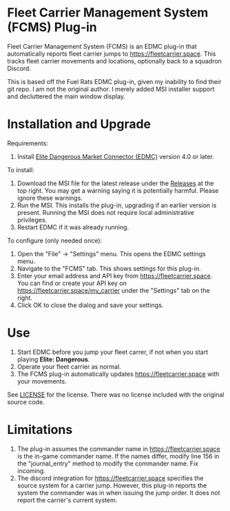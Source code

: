 # Fleet Carrier Management System (FCMS) Plug-in

Fleet Carrier Management System (FCMS) is an EDMC plug-in that automatically reports fleet carrier jumps to https://fleetcarrier.space. This tracks fleet carrier movements and locations, optionally back to a squadron Discord.

This is based off the Fuel Rats EDMC plug-in, given my inability to find their git repo. I am not the original author. I merely added MSI installer support and decluttered the main window display.

# Installation and Upgrade

Requirements:
1. Install [Elite Dangerous Market Connector (EDMC)](https://github.com/EDCD/EDMarketConnector/wiki/Installation-&-Setup) version 4.0 or later.

To install:
1. Download the MSI file for the latest release under the [Releases](https://github.com/anthonylangsworth/FCMS/releases) at the top right. You may get a warning saying it is potentially harmful. Please ignore these warnings.
2. Run the MSI. This installs the plug-in, upgrading if an earlier version is present. Running the MSI does not require local administrative privileges.
3. Restart EDMC if it was already running.

To configure (only needed once):
1. Open the "File" -> "Settings" menu. This opens the EDMC settings menu.
2. Navigate to the "FCMS" tab. This shows settings for this plug-in.
3. Enter your email address and API key from https://fleetcarrier.space. You can find or create your API key on https://fleetcarrier.space/my_carrier under the "Settings" tab on the right.
4. Click OK to close the dialog and save your settings.

# Use

1. Start EDMC before you jump your fleet carrer, if not when you start playing **Elite: Dangerous**.
2. Operate your fleet carrier as normal.
3. The FCMS plug-in automatically updates https://fleetcarrier.space with your movements.

See [LICENSE](LICENSE) for the license. There was no license included with the original source code.

# Limitations

1. The plug-in assumes the commander name in https://fleetcarrier.space is the in-game commander name. If the names differ, modify line 156 in  the "journal_entry" method to modify the commander name. Fix incoming.
2. The discord integration for https://fleetcarrier.space specifies the source system for a carrier jump. However, this plug-in reports the system the commander was in when issuing the jump order. It does not report the carrier's current system.
